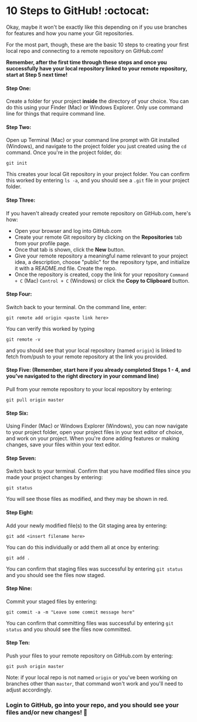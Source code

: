 # 10 Steps to GitHub!  :octocat:
Okay, maybe it won't be exactly like this depending on if you use branches for features and how you name your Git repositories.  

For the most part, though, these are the basic 10 steps to creating your first local repo and connecting to a remote repository on GitHub.com!  

**Remember, after the first time through these steps and once you successfully have your local repository linked to your remote repository, start at Step 5 next time!**

#### Step One:
Create a folder for your project **inside** the directory of your choice.  You can do this using your Finder (Mac) or Windows Explorer.  Only use command line for things that require command line.

#### Step Two:
Open up Terminal (Mac) or your command line prompt with Git installed (Windows), and navigate to the project folder you just created using the ```cd``` command.  Once you're in the project folder, do:
```git
git init
```
  This creates your local Git repository in your project folder.  You can confirm this worked by entering ```ls -a```, and you should see a ```.git``` file in your project folder.

#### Step Three:
If you haven't already created your remote repository on GitHub.com, here's how:

* Open your browser and log into GitHub.com
* Create your remote Git repository by clicking on the **Repositories** tab from your profile page.  
* Once that tab is shown, click the **New** button.  
* Give your remote repository a meaningful name relevant to your project idea, a description, choose "public" for the repository type, and initialize it with a README.md file.  Create the repo.  
* Once the repository is created, copy the link for your repository
```Command + C``` (Mac)
```Control + C``` (Windows) 
or click the **Copy to Clipboard** button.

#### Step Four:
Switch back to your terminal.  On the command line, enter:
```git
git remote add origin <paste link here>
```
  You can verify this worked by typing 

```git
git remote -v
```
  and you should see that your local repository (named ```origin```) is linked to fetch from/push to your remote repository at the link you provided.

#### Step Five: (Remember, start here if you already completed Steps 1 - 4, and you've navigated to the right directory in your command line)
Pull from your remote repository to your local repository by entering:
```git
git pull origin master
```

#### Step Six:
Using Finder (Mac) or Windows Explorer (Windows), you can now navigate to your project folder, open your project files in your text editor of choice, and work on your project.  When you're done adding features or making changes, save your files within your text editor.

#### Step Seven:
Switch back to your terminal.  Confirm that you have modified files since you made your project changes by entering:
```git
git status
```
  You will see those files as modified, and they may be shown in red.

#### Step Eight:
Add your newly modified file(s) to the Git staging area by entering:
```git
git add <insert filename here>
```
  You can do this individually or add them all at once by entering:
```git
git add .
```
  You can confirm that staging files was successful by entering ```git status``` and you should see the files now staged.

#### Step Nine:
Commit your staged files by entering:
```git
git commit -a -m "Leave some commit message here"
```
  You can confirm that committing files was successful by entering ```git status``` and you should see the files now committed.

#### Step Ten:
Push your files to your remote repository on GitHub.com by entering:
```git
git push origin master
```
  Note: if your local repo is not named ```origin``` or you've been working on branches other than ```master```, that command won't work and you'll need to adjust accordingly.

### Login to GitHub, go into your repo, and you should see your files and/or new changes! :tada: